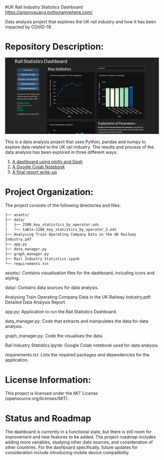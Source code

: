 #UK Rail Industry Statistics Dashboard
https://antonyquang.pythonanywhere.com/

Data analysis project that explores the UK rail industry and how it has been impacted by COVID-19.

# Repository Description:

![Allergy Menu Map](assets/dashboard.png)

This is a data analysis project that uses Python, pandas and numpy to explore data related to the UK rail industry.
The results and process of the data analysis has been explored in three different ways:

1. [A dashboard using plotly and Dash](https://antonyquang.pythonanywhere.com/)
2. [A Google Colab Notebook](https://colab.research.google.com/drive/19ygzlsQqY0q2sYEHoKQsQTmWNLHB_qQn?usp=sharing)
3. [A final report write-up](https://github.com/AntonyQuang/Rail-Statistics-Dashboard/blob/main/Analysing%20Train%20Operating%20Company%20Data%20in%20the%20UK%20Railway%20Industry.pdf)

# Project Organization:

The project consists of the following directories and files:

```
├── assets/ 
├── data/ 
│   ├── 2200_key_statistics_by_operator.ods
│   └── table-2200_key_statistics_by_operator_2.ods
├── Analysing Train Operating Company Data in the UK Railway Industry.pdf
├── app.py
├── data_manager.py
├── graph_manager.py
├── Rail Industry Statistics.ipynb
└── requirements.txt
```

assets/: Contains visualisation files for the dashboard, including icons and styling.

data/: Contains data sources for data analysis.

Analysing Train Operating Company Data in the UK Railway Industry.pdf: Detailed Data Analysis Report.

app.py: Application to run the Rail Statistics Dashboard.

data_manager.py: Code that extracts and manipulates the data for data analysis.

graph_manager.py: Code the visualises the data.

Rail Industry Statistics.ipynb: Google Colab notebook used for data analysis. 

requirements.txt: Lists the required packages and dependencies for the application.

# License Information:

This project is licensed under the MIT License (opensource.org/licenses/MIT).

# Status and Roadmap

The dashboard is currently in a functional state, but there is still room for improvement and new features to be added. 
The project roadmap includes adding more variables, studying other data sources, and consideration of other countries. For the dashboard specifically, future updates for consideration include introducing mobile device compatibility.
